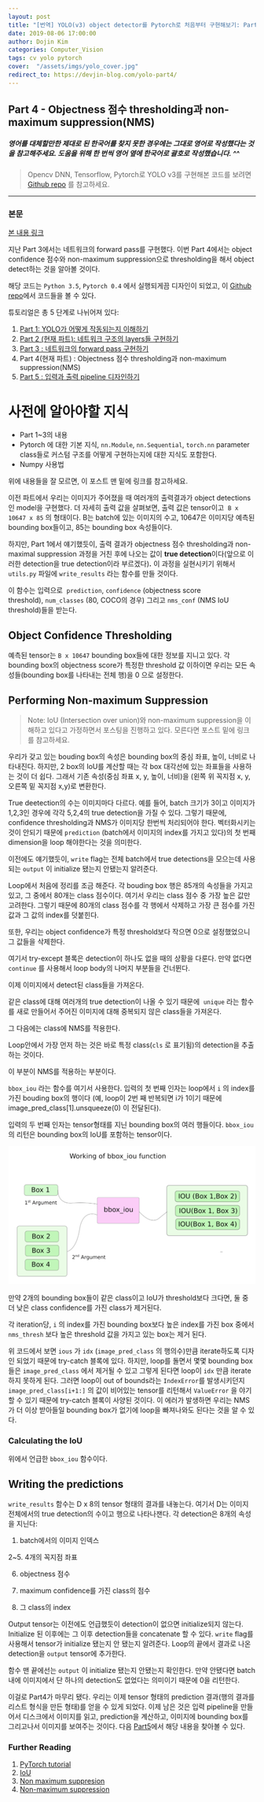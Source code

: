 ```yaml
---
layout: post
title: "[번역] YOLO(v3) object detector를 Pytorch로 처음부터 구현해보기: Part4"
date: 2019-08-06 17:00:00
author: Dojin Kim
categories: Computer_Vision
tags: cv yolo pytorch
cover:  "/assets/imgs/yolo_cover.jpg"
redirect_to: https://devjin-blog.com/yolo-part4/
---
```



## Part 4 - Objectness 점수 thresholding과 non-maximum suppression(NMS)


##### 영어를 대체할만한 제대로 된 한국어를 찾지 못한 경우에는 그대로 영어로 작성했다는 것을 참고해주세요. 도움을 위해 한 번씩 영어 옆에 한국어로 괄호로 작성했습니다. *^^*

> Opencv DNN, Tensorflow, Pytorch로 YOLO v3를 구현해본 코드를 보려면 [Github repo](https://github.com/dojinkimm/Object_Detection_Video_DNN_Tensorflow_Pytorch) 를 참고하세요.

---

### 본문

[본 내용 링크](https://blog.paperspace.com/how-to-implement-a-yolo-v3-object-detector-from-scratch-in-pytorch-part-4/)

지난 Part 3에서는 네트워크의 forward pass를 구현했다. 이번 Part 4에서는 object confidence 점수와 non-maximum suppression으로 thresholding을 해서 object detect하는 것을 알아볼 것이다. 

해당 코드는 `Python 3.5`, `Pytorch 0.4` 에서 실행되게끔 디자인이 되었고, 이 [Github repo](https://github.com/ayooshkathuria/YOLO_v3_tutorial_from_scratch)에서 코드들을 볼 수 있다.

튜토리얼은 총 5 단계로 나뉘어져 있다:

1. [Part 1: YOLO가 어떻게 작동되는지 이해하기](https://dojinkimm.github.io/computer_vision/2019/07/31/yolo-part1.html)
2. [Part 2 (현재 파트): 네트워크 구조의 layers들 구현하기](https://dojinkimm.github.io/computer_vision/2019/08/01/yolo-part2.html)
3. [Part 3 : 네트워크의 forward pass 구현하기](https://dojinkimm.github.io/computer_vision/2019/08/05/yolo-part3.html)
4. Part 4(현재 파트) : Objectness 점수 thresholding과 non-maximum suppression(NMS)
5. [Part 5 : 입력과 출력 pipeline 디자인하기](https://dojinkimm.github.io/computer_vision/2019/08/07/yolo-part5.html)

# 사전에 알아야할 지식

- Part 1~3의 내용
- Pytorch 에 대한 기본 지식, `nn.Module`, `nn.Sequential`, `torch.nn` parameter class들로 커스텀 구조를 어떻게 구현하는지에 대한 지식도 포함한다.
- Numpy 사용법

위에 내용들을 잘 모르면, 이 포스트 맨 밑에 링크를 참고하세요.

이전 파트에서 우리는 이미지가 주어졌을 때 여러개의 출력결과가 object detections인 model을 구현했다. 더 자세히 출력 값을 살펴보면, 출력 값은 tensor이고  `B x 10647 x 85` 의 형태이다. B는 batch에 있는 이미지의 수고, 10647은 이미지당 예측된 bounding box들이고, 85는 bounding box 속성들이다.

하지만,  Part 1에서 얘기했듯이, 출력 결과가 objectness 점수 thresholding과 non-maximal suppression 과정을 거친 후에 나오는 값이 **true detection**이다(앞으로 이러한 detection을 true detection이라 부르겠다)**.** 이 과정을 실현시키기 위해서 `utils.py` 파일에 `write_results` 라는 함수를 만들 것이다. 

<script src="https://gist.github.com/dojinkimm/95937005cf52449aebb200570e67ad59.js"></script>

이 함수는 입력으로  `prediction`, `confidence` (objectness score threshold), `num_classes` (80, COCO의 경우) 그리고 `nms_conf` (NMS IoU threshold)들을 받는다. 

## **Object Confidence Thresholding**

예측된 tensor는 `B x 10647` bounding box들에 대한 정보를 지니고 있다. 각 bounding box의 objectness score가 특정한 threshold 값 이하이면 우리는 모든 속성들(bounding box를 나타내는 전체 행)을 0 으로 설정한다.

<script src="https://gist.github.com/dojinkimm/0b91bff2367d488746efe615b93dc85e.js"></script>

## **Performing Non-maximum Suppression**

> Note: IoU (Intersection over union)와 non-maximum suppression을 이해하고 있다고 가정하면서 포스팅을 진행하고 있다. 모른다면 포스트 밑에 링크를 참고하세요.

우리가 갖고 있는 bouding box의 속성은 bounding box의 중심 좌표, 높이, 너비로 나타내진다. 하지만, 2 box의 IoU를 계산할 때는 각 box 대각선에 있는 좌표들을 사용하는 것이 더 쉽다. 그래서 기존 속성(중심 좌표 x, y, 높이, 너비)을 (왼쪽 위 꼭지점 x, y, 오른쪽 밑 꼭지점 x,y)로 변환한다. 

<script src="https://gist.github.com/dojinkimm/4ca6f5e01b3a2be0784395e204e1e9d6.js"></script>

True deetection의 수는 이미지마다 다르다. 예를 들어, batch 크기가 3이고 이미지가 1,2,3인 경우에 각각 5,2,4의 true detection을 가질 수 있다. 그렇기 때문에, confidence thresholding과 NMS가 이미지당 한번씩 처리되어야 한다. 벡터화시키는 것이 안되기 때문에 `prediction` (batch에서 이미지의 index를 가지고 있다)의 첫 번째 dimension을 loop 해야한다는 것을 의미한다.

<script src="https://gist.github.com/dojinkimm/1931bf5025cb2b071a4f020db93b5acf.js"></script>
 
이전에도 얘기했듯이, `write` flag는 전체 batch에서 true detections을 모으는데 사용되는 `output` 이 initialize 됐는지 안됐는지 알려준다. 

Loop에서 처음에 정리를 조금 해준다. 각 bouding box 행은 85개의 속성들을 가지고 있고, 그 중에서 80개는 class 점수이다. 여기서 우리는 class 점수 중 가장 높은 값만 고려한다. 그렇기 때문에 80개의 class 점수를 각 행에서 삭제하고 가장 큰 점수를 가진 값과 그 값의 index를 덧붙힌다.

<script src="https://gist.github.com/dojinkimm/5a2bdbb8e84285c3f84e510cb6ec3d5f.js"></script>

또한, 우리는 object confidence가 특정 threshold보다 작으면 0으로 설정했었으니 그 값들을 삭제한다. 

<script src="https://gist.github.com/dojinkimm/050e4b7e7b077b7a0f10274ac1362191.js"></script>

여기서 try-except 블록은 detection이 하나도 없을 때의 상황을 다룬다. 만약 없다면 `continue` 를 사용해서 loop body의 나머지 부분들을 건너뛴다. 

이제 이미지에서 detect된 class들을 가져온다.

<script src="https://gist.github.com/dojinkimm/9bfce0697a620279d3ec1d3f107be8ba.js"></script>


같은 class에 대해 여러개의 true detection이 나올 수 있기 때문에  `unique` 라는 함수를 새로 만들어서 주어진 이미지에 대해 중복되지 않은 class들을 가져온다. 

<script src="https://gist.github.com/dojinkimm/9d8a11fbd82acfe633dba75e5b1a4075.js"></script>

그 다음에는 class에 NMS를 적용한다. 

<script src="https://gist.github.com/dojinkimm/d12297e39e51bbb3e26720650a379314.js"></script>

Loop안에서 가장 먼저 하는 것은 바로 특정 class(`cls` 로 표기됨)의 detection을 추출하는 것이다.

<script src="https://gist.github.com/dojinkimm/81481e3a46fd1dc2aaf58c31214bf2ab.js"></script>

이 부분이 NMS를 적용하는 부분이다.

<script src="https://gist.github.com/dojinkimm/78cbc7506d46120a1289506b12bba98e.js"></script>

`bbox_iou` 라는 함수를 여기서 사용한다. 입력의 첫 번째 인자는 loop에서 `i` 의 index를 가진 bouding box의 행이다 (예, loop이 2번 째 반복되면 i가 1이기 때문에 image_pred_class[1].unsqueeze(0) 이 전달된다).

입력의 두 번째 인자는 tensor형태를 지닌 bounding box의 여러 행들이다. `bbox_iou`의 리턴은 bounding box의 IoU를 포함하는 tensor이다. 

<img src="/assets/imgs/yolo/yolo_part4_1.png"/>

만약 2개의 bounding box들이 같은 class이고 IoU가 threshold보다 크다면, 둘 중 더 낮은 class confidence를 가진 class가 제거된다.

각 iteration당, `i` 의 index를 가진 bounding box보다 높은 index를 가진 box 중에서 `nms_thresh` 보다 높은 threshold 값을 가지고 있는 box는 제거 된다. 

위 코드에서 보면 `ious` 가 `idx` (`image_pred_class` 의 행의수)만큼 iterate하도록 디자인 되었기 때문에 try-catch 블록에 있다. 하지만, loop를 돌면서 몇몇 bounding box들은 `image_pred_class` 에서 제거될 수 있고 그렇게 된다면 loop이 `idx` 만큼 iterate하지 못하게 된다. 그러면 loop이 out of bounds라는 `IndexError`를 발생시키던지 `image_pred_class[i+1:]` 의 값이 비어있는 tensor를 리턴해서 `ValueError` 을 야기할 수 있기 때문에 try-catch 블록이 사양된 것이다. 이 에러가 발생하면 우리는 NMS가 더 이상 받아들일 bounding box가 없기에 loop을 빠져나와도 된다는 것을 알 수 있다. 

### **Calculating the IoU**

위에서 언급한 `bbox_iou` 함수이다.

<script src="https://gist.github.com/dojinkimm/2e9f6e5c320edf78d476e7a09b75a99a.js"></script>

## **Writing the predictions**

`write_results` 함수는 D x 8의 tensor 형태의 결과를 내놓는다. 여기서 D는 이미지 전체에서의 true detection의 수이고 행으로 나타나잰다. 각 detection은 8개의 속성을 지닌다: 

 1. batch에서의 이미지 인덱스

 2~5. 4개의 꼭지점 좌표

 6. objectness 점수

 7. maximum confidence를 가진 class의 점수

 8. 그 class의 index

Output tensor는 이전에도 언급했듯이 detection이 없으면 initialize되지 않는다. Initialize 된 이후에는 그 이후 detection들을 concatenate 할 수 있다. `write` flag를 사용해서 tensor가 initialize 됐는지 안 됐는지 알려준다. Loop의 끝에서 결과로 나온 detection을 `output` tensor에 추가한다. 

<script src="https://gist.github.com/dojinkimm/8c883d62516d4312d34c39bb8a8f2238.js"></script>

함수 맨 끝에선는 `output` 이 initialize 됐는지 안됐는지 확인한다. 만약 안됐다면 batch내에 이미지에서 단 하나의 detection도 없었다는 의미이기 때문에 0을 리턴한다.

<script src="https://gist.github.com/dojinkimm/d02fabd86002ab1073f3907b33986ee8.js"></script>

이걸로 Part4가 마무리 됐다. 우리는 이제 tensor 형태의 prediction 결과(행의 결과를 리스트 형식을 만든 형태)를 얻을 수 있게 되었다. 이제 남은 것은 입력 pipeline을 만들어서 디스크에서 이미지를 읽고, prediction을 계산하고, 이미지에 bounding box를 그리고나서 이미지를 보여주는 것이다. 다음 [Part5](https://dojinkimm.github.io/computer_vision/2019/08/07/yolo-part5.html)에서 해당 내용을 찾아볼 수 있다.

### **Further Reading**

1. [PyTorch tutorial](http://pytorch.org/tutorials/beginner/deep_learning_60min_blitz.html)
2. [IoU](https://www.youtube.com/watch?v=DNEm4fJ-rto)
3. [Non maximum suppresion](https://www.youtube.com/watch?v=A46HZGR5fMw)
4. [Non-maximum suppression](https://www.google.co.in/search?q=NMS+python&oq=NMS+python+&aqs=chrome..69i57j35i39.2657j0j7&sourceid=chrome&ie=UTF-8)